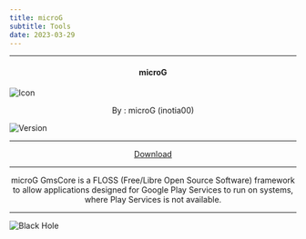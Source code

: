 ```yaml
---
title: microG
subtitle: Tools
date: 2023-03-29
---
```

---

<h4> <p align="center"> microG </p> </h4>

![Icon](https://rb.gy/viyvym)

<p align="center"> By : microG (inotia00) </p>

![Version](https://rb.gy/wk2zzw)

---

<p align ="center">
<a href="https://clk.asia/Wm8fsEal" class="btn btn-outline-success"> Download </a>
</p>

---

<p align="center">
microG GmsCore is a FLOSS (Free/Libre Open Source Software) framework to allow applications designed for Google Play Services to run on systems, where Play Services is not available.
</p>

---

![Black Hole](https://rb.gy/z0dyyw)
